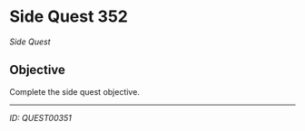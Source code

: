# Side Quest 352

*Side Quest*

## Objective
Complete the side quest objective.

---
*ID: QUEST00351*